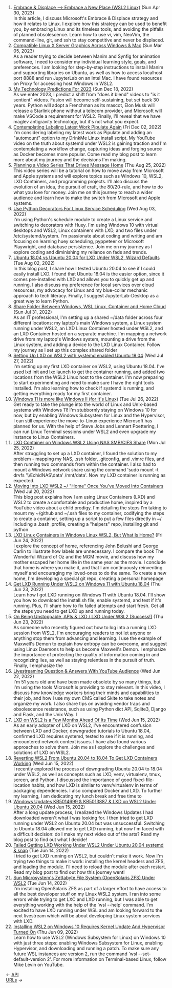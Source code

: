 <ol>
<li><a href="/blog/embrace-displace-embrace-a-new-place-wsl2-linux/">Embrace & Displace --> Embrace a New Place (WSL2 Linux)</a> (Sun Apr 30, 2023)
<br/>In this article, I discuss Microsoft's Embrace & Displace strategy and how it relates to Linux. I explore how this strategy can be used to benefit you, by embracing Linux and its timeless tools, and avoiding the pitfalls of planned obsolescence. Learn how to use vi, vim, NeoVim, the command-line, git, and ssh to stay competitive and never be displaced.</li>
<li><a href="/blog/compatible-linux-x-server-graphics-across-windows-mac/">Compatible Linux X Server Graphics Across Windows & Mac</a> (Sun Mar 05, 2023)
<br/>As a reader trying to decide between Manim and Synfig for animation software, I need to consider my individual learning style, goals, and preferences. I am looking for step-by-step instructions to install Manim and supporting libraries on Ubuntu, as well as how to access localhost port 8888 and run JupyterLab on an Intel Mac. I have found resources on Proxy for accessing host Windows in WSL2.</li>
<li><a href="/blog/my-technology-predictions-for-2023/">My Technology Predictions For 2023</a> (Sun Dec 18, 2022)
<br/>As we enter 2023, I predict a shift from "does it blend" videos to "is it sentient" videos. Fusion will become self-sustaining, but set back 30 years. Python will adopt a Frenchman as its mascot, Elon Musk will release a Starlink phone without a telecom provider, and Microsoft will make VSCode a requirement for WSL2. Finally, I'll reveal that we have maglev antigravity technology, but it's not what you expect.</li>
<li><a href="/blog/contemplating-labeling-latest-work-pipulate-again/">Contemplating Labeling Latest Work Pipulate Again</a> (Fri Dec 02, 2022)
<br/>I'm considering labeling my latest work as Pipulate and adding an "automount" option to my DrinkMe Linux install script. My YouTube video on the truth about systemd under WSL2 is gaining traction and I'm contemplating a workflow change, capturing ideas and forging source as Docker becomes more popular. Come read my blog post to learn more about my journey and the decisions I'm making.</li>
<li><a href="/blog/planning-a-video-series-that-drives-message-home/">Planning a Video Series That Drives Message Home</a> (Thu Aug 25, 2022)
<br/>This video series will be a tutorial on how to move away from Microsoft and Apple systems and will explore topics such as Windows 10, WSL2, LXD Containers, and programming projects. I'll also discuss the evolution of an idea, the pursuit of craft, the 80/20-rule, and how to do what you love for money. Join me on this journey to reach a wider audience and learn how to make the switch from Microsoft and Apple systems.</li>
<li><a href="/blog/use-python-decorators-for-linux-service-scheduling/">Use Python Decorators For Linux Service Scheduling</a> (Wed Aug 03, 2022)
<br/>I'm using Python's schedule module to create a Linux service and switching to decorators with Huey. I'm using Windows 10 with virtual desktops and WSL2, Linux containers with LXD, and two files under /etc/systemd/system. I'm passionate about coding and writing and am focusing on learning huey scheduling, pyppeteer or Microsoft Playwright, and database persistence. Join me on my journey as I explore coding and diminishing my reliance on fads and trends.</li>
<li><a href="/blog/ubuntu-18-04-vs-ubuntu-20-04-for-lxd-under-wsl2-wizard-defaults/">Ubuntu 18.04 vs Ubuntu 20.04 for LXD Under WSL2, Wizard Defaults</a> (Tue Aug 02, 2022)
<br/>In this blog post, I share how I tested Ubuntu 20.04 to see if I could easily install LXD. I found that Ubuntu 18.04 is the easier option, since it comes pre-installed with LXD and allows you to quickly get up and running. I also discuss my preference for local services over cloud resources, my advocacy for Linux and my blue-collar mechanic approach to tech literacy. Finally, I suggest JupyterLab-Desktop as a great way to learn Python.</li>
<li><a href="/blog/share-folder-between-windows-wsl-linux-container-and-home-cloud/">Share Folder Between Windows, WSL Linux, Container and Home Cloud</a> (Sun Jul 31, 2022)
<br/>As an IT professional, I'm setting up a shared ~/data folder across four different locations: my laptop's main Windows system, a Linux system running under WSL2, an LXD Linux Container hosted under WSL2, and an LXD Container hosted on a separate machine. I'm mapping a network drive from my laptop's Windows system, mounting a drive from the Linux system, and adding a device to the LXD Linux Container. Follow my journey as I set up this complex shared folder</li>
<li><a href="/blog/setting-up-lxd-on-wsl2-with-systemd-enabled-ubuntu-18-04/">Setting Up LXD on WSL2 with systemd enabled Ubuntu 18.04</a> (Wed Jul 27, 2022)
<br/>I'm setting up my first LXD container on WSL2, using Ubuntu 18.04. I've used lxd init and lxc launch to get the container running, and added two locations from the WSL2 Linux host to the container. I'm now preparing to start experimenting and need to make sure I have the right tools installed. I'm also learning how to check if systemd is running, and getting everything ready for my first container.</li>
<li><a href="/blog/windows-11-is-more-like-windows-il-for-it-s-linux/">Windows 11 is more like Windows Il (for It's Linux)</a> (Tue Jul 26, 2022)
<br/>Get ready to take the plunge into the world of Linux and Unix-based systems with Windows 11! I'm stubbornly staying on Windows 10 for now, but by enabling Windows Subsystem for Linux and the Hypervisor, I can still experience the move-to-Linux experience Microsoft has planned for us. With the help of Steve Jobs and Lennart Poettering, I can run Linux Terminal sessions under WSL2 and even upgrade my instance to Linux Containers.</li>
<li><a href="/blog/lxd-container-on-windows-wsl2-using-nas-smb-cifs-share/">LXD Container on Windows WSL2 Using NAS SMB/CIFS Share</a> (Mon Jul 25, 2022)
<br/>After struggling to set up a LXD container, I found the solution to my problem - mapping my NAS, .ssh folder, .gitconfig, and .vimrc files, and then running two commands from within the container. I also had to mount a Windows network share using the command 'sudo mount -t drvfs '\\EchidNAS\data' /mnt/data'. Now my LXD container is running as expected.</li>
<li><a href="/blog/moving-into-lxd-wsl2-home-once-you-ve-moved-into-containers/">Moving Into LXD WSL2 ~/ "Home" Once You've Moved Into Containers</a> (Wed Jul 20, 2022)
<br/>This blog post explains how I am using Linux Containers (LXD) and WSL2 to create a comfortable and productive home, inspired by a YouTube video about a child prodigy. I'm detailing the steps I'm taking to mount my ~/github and ~/.ssh files to my container, codifying the steps to create a container, setting up a script to put a few files directly in ~/ including a .bash_profile, creating a "helpers" repo, installing git and python</li>
<li><a href="/blog/lxd-linux-containers-in-windows-linux-wsl2-but-what-is-home/">LXD Linux Containers in Windows Linux WSL2, But What Is Home?</a> (Fri Jun 24, 2022)
<br/>I explore the concept of home, referencing John Belushi and George Carlin to illustrate how labels are unnecessary. I compare the book The Wonderful Wizard of Oz and the MGM movie, and discuss how my mother escaped her home life in the same year as the movie. I conclude that home is where you make it, and that I am continuously reinventing myself and encouraging my loved-ones to do the same. To create a new home, I'm developing a special git repo, creating a personal homepage</li>
<li><a href="/blog/get-lxd-running-under-wsl2-on-windows-11-with-ubuntu-18-04/">Get LXD Running Under WSL2 on Windows 11 with Ubuntu 18.04</a> (Thu Jun 23, 2022)
<br/>Learn how I got LXD running on Windows 11 with Ubuntu 18.04. I'll show you how to download the install.sh file, enable systemd, and test if it's running. Plus, I'll share how to fix failed attempts and start fresh. Get all the steps you need to get LXD up and running today.</li>
<li><a href="/blog/on-being-unstoppable-apis-lxd-lxd-under-wsl2-success/">On Being Unstoppable, APIs & LXD / LXD Under WSL2 (Success!)</a> (Thu Jun 23, 2022)
<br/>As someone who recently figured out how to log into a running LXD session from WSL2, I'm encouraging readers to not let anyone or anything stop them from advancing and learning. I use the example of Maxwell's Demon to explain how entropy can be overcome, and suggest using Linux Daemons to help us become Maxwell's Demon. I emphasize the importance of protecting the quality of information coming in and recognizing lies, as well as staying relentless in the pursuit of truth. Finally, I emphasize the</li>
<li><a href="/blog/livestreaming-question-answers-with-youtube-audience/">Livestreaming Question & Answers With YouTube Audience</a> (Wed Jun 22, 2022)
<br/>I'm 51 years old and have been made obsolete by so many things, but I'm using the tools Microsoft is providing to stay relevant. In this video, I discuss how knowledge workers bring their minds and capabilities to their job, and how I use my own CMS called Skite to take notes and organize my work. I also share tips on avoiding vendor traps and obsolescence resistance, such as using Python dict API, Sqlite3, Django and Flask, and the Unix Way. I</li>
<li><a href="/blog/lxd-on-wsl2-is-a-few-months-ahead-of-its-time/">LXD on WSL2 is a Few Months Ahead Of Its Time</a> (Wed Jun 15, 2022)
<br/>As an early adopter of LXD on WSL2, I've encountered confusion between LXD and Docker, downgraded tutorials to Ubuntu 18.04, confirmed LXD requires systemd, tested to see if it is running, and encountered network context issues. I have also found various approaches to solve them. Join me as I explore the challenges and solutions of LXD on WSL2.</li>
<li><a href="/blog/reverting-wsl2-from-ubuntu-20-04-to-18-04-to-get-lxd-containers-working/">Reverting WSL2 From Ubuntu 20.04 to 18.04 To Get LXD Containers Working</a> (Wed Jun 15, 2022)
<br/>I recently explored the process of downgrading Ubuntu 20.04 to 18.04 under WSL2, as well as concepts such as LXD, venv, virtualenv, tmux, screen, and Python. I discussed the importance of good fixed-file-location habits, and how LXD is similar to venv/virtualenv in terms of packaging dependencies. I also compared Docker and LXD. To further my learning, I am dedicating my lunch break and free time to</li>
<li><a href="/blog/windows-updates-kb5014699-kb5013887-lxd-on-wsl2-under-ubuntu-20-04/">Windows Updates KB5014699 & KB5013887 & LXD on WSL2 Under Ubuntu 20.04</a> (Wed Jun 15, 2022)
<br/>After a long update process, I realized the Windows Updates I had downloaded weren't what I was looking for. I then tried to get LXD running under WSL2 on Ubuntu 20.04 but was unsuccessful. Switching to Ubuntu 18.04 allowed me to get LXD running, but now I'm faced with a difficult decision: do I make my next video out of the arts? Read my blog post to find out what I decide!</li>
<li><a href="/blog/failed-getting-lxd-working-under-wsl2-under-ubuntu-20-04-systemd-snap/">Failed Getting LXD Working Under WSL2 Under Ubuntu 20.04 systemd & snap</a> (Tue Jun 14, 2022)
<br/>I tried to get LXD running on WSL2, but couldn't make it work. Now I'm trying two things to make it work: installing the kernel headers and ZFS, and loading the module. I'll need to reload the module after each restart. Read my blog post to find out how this journey went!</li>
<li><a href="/blog/sun-microsystem-s-zettabyte-file-system-opensolaris-zfs-under-wsl2/">Sun Microsystem's Zettabyte File System (OpenSolaris ZFS) Under WSL2</a> (Tue Jun 14, 2022)
<br/>I'm installing OpenSolaris ZFS as part of a larger effort to have access to all the best developer stuff on my Linux WSL2 system. I ran into some errors while trying to get LXC and LXD running, but I was able to get everything working with the help of the 'wsl --help' command. I'm excited to have LXD running under WSL and am looking forward to the next livestream which will be about developing Linux system services with LXD.</li>
<li><a href="/blog/installing-wsl2-on-windows-10-requires-kernel-update-and-hypervisor-turned-on/">Installing WSL2 on Windows 10 Requires Kernel Update And Hypervisor Turned On</a> (Thu Jun 09, 2022)
<br/>Learn how to use WSL2 (Windows Subsystem for Linux) on Windows 10 with just three steps: enabling Windows Subsystem for Linux, enabling Hypervisor, and downloading and running a patch. To make sure any future WSL instances are version 2, run the command 'wsl --set-default-version 2'. For more information on Terminal-based Linux, follow Mike Levin on YouTube.</li>
</ol>
<div class="post-nav"><div class="post-nav-prev"><span class="arrow">&larr;&nbsp;</span><a href="/api/">API</a></div><div class="post-nav-next"><a href="/url/">URLs</a><span class="arrow">&nbsp;&rarr;</span></div></div>